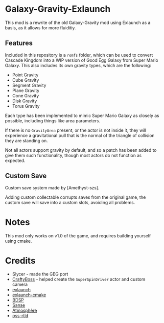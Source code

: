 # Galaxy-Gravity-Exlaunch

This mod is a rewrite of the old Galaxy-Gravity mod using 
Exlaunch as a basis, as it allows for more fluiditiy.

## Features

Included in this repository is a `romfs` folder, which can be 
used to convert Cascade Kingdom into a WIP version of Good Egg Galaxy from
Super Mario Galaxy. This also includes its own gravity types, which are the following:

- Point Gravity
- Cube Gravity
- Segment Gravity
- Plane Gravity
- Cone Gravity
- Disk Gravity
- Torus Gravity

Each type has been implemented to mimic Super Mario Galaxy as closely
as possible, including things like area parameters. 

If there is no `GravityArea` present, or the actor is not inside it, they will
experience a gravitational pull that is the normal of the triangle of collision
they are standing on.

Not all actors support gravity by default, and so a patch has been added to 
give them such functionality, though most actors do not function as expected.

## Custom Save

Custom save system made by [Amethyst-szs].

Adding custom collectable corrupts saves from the original game, the custom save will save into a custom slots, avoiding all problems.

# Notes

This mod only works on v1.0 of the game, and requires building yourself using cmake.

# Credits

- Slycer - made the GEG port
- [CraftyBoss](https://github.com/CraftyBoss) - helped create the `SuperSpinDriver` actor and custom camera 
- [exlaunch](https://github.com/shadowninja108/exlaunch/)
- [exlaunch-cmake](https://github.com/EngineLessCC/exlaunch-cmake/)
- [BDSP](https://github.com/Martmists-GH/BDSP)
- [Sanae](https://github.com/Sanae6)
- [Atmosphère](https://github.com/Atmosphere-NX/Atmosphere)
- [oss-rtld](https://github.com/Thog/oss-rtld)
